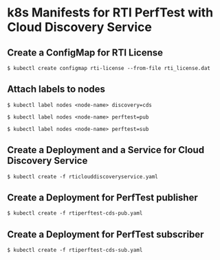 # k8s Manifests for RTI PerfTest with Cloud Discovery Service

## Create a ConfigMap for RTI License
`$ kubectl create configmap rti-license --from-file rti_license.dat`

## Attach labels to nodes
`$ kubectl label nodes <node-name> discovery=cds`

`$ kubectl label nodes <node-name> perftest=pub`

`$ kubectl label nodes <node-name> perftest=sub`

## Create a Deployment and a Service for Cloud Discovery Service
`$ kubectl create -f rticlouddiscoveryservice.yaml`

## Create a Deployment for PerfTest publisher
`$ kubectl create -f rtiperftest-cds-pub.yaml`

## Create a Deployment for PerfTest subscriber
`$ kubectl create -f rtiperftest-cds-sub.yaml`
